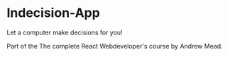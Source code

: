# Indecision-App
Let a computer make decisions for you!

Part of the The complete React Webdeveloper's course by Andrew Mead.
